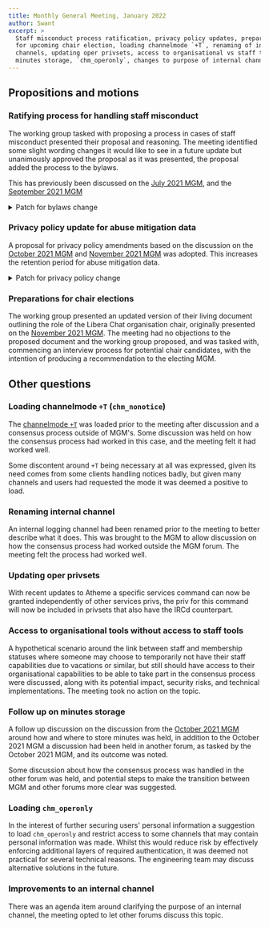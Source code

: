 ```yaml
---
title: Monthly General Meeting, January 2022
author: Swant
excerpt: >
  Staff misconduct process ratification, privacy policy updates, preparations
  for upcoming chair election, loading channelmode `+T`, renaming of internal
  channels, updating oper privsets, access to organisational vs staff tools,
  minutes storage, `chm_operonly`, changes to purpose of internal channel.
---
```


<!-- markdownlint-disable MD033 -->

## Propositions and motions

### Ratifying process for handling staff misconduct

The working group tasked with proposing a process in cases of staff misconduct
presented their proposal and reasoning. The meeting identified some slight
wording changes it would like to see in a future update but unanimously
approved the proposal as it was presented, the proposal added the process
to the bylaws.

This has previously been discussed on the [July 2021 MGM][2021-07-sm], and the
[September 2021 MGM][2021-09-sm]

[2021-07-sm]: /minutes/2021-07-27-mgm-minutes#defining-processes-in-case-of-staff-misconduct
[2021-09-sm]: /minutes/2021-09-24-mgm-minutes#update-from-the-working-group-on-processes-for-dealing-with-staff-misconduct

<details>
<summary>Patch for bylaws change</summary>
<div markdown="1">

```patch
 bylaws.md | 89 +++++++++++++++++++++++++++++++++++++++++++++++++++++++
 1 file changed, 89 insertions(+)

diff --git a/bylaws.md b/bylaws.md
index 0000000..0000000 100644
--- a/bylaws.md
+++ b/bylaws.md
@@ -247,6 +247,95 @@ v 2021-09-27, organisation number 802535-6448

 4. The auditors cannot be members of the board.

+## Complaints
+
+1. The membership shall appoint a Complaints Rota to handle complaints about the
+   organisation's staff. Members on the Complaints Rota must be members of the
+   organisation.
+
+2. If, at the time of a Monthly General Meeting, there are fewer than four
+   members on the Complaints Rota, the meeting should attempt to appoint more
+   members until there are at least four such members.
+
+3. On receiving a complaint, the Complaints Rota shall select two of its
+   members, at random, to hear the complaint. Members with known conflicts of
+   interest shall be excluded from selection. These members shall be known, in
+   the context of the particular complaint, as the "Complaint Processors"
+
+4. The Complaint Processors must agree on the action to be taken, if any.
+
+5. The Complaint Processors must respect the privacy of complainants and all
+   other parties. The Complaint Processors may recruit other members of the
+   organisation to assist with their investigation. Other members, including the
+   Board and Complaints Rota members who are not actively working on the
+   complaint, should not have automatic access to it.
+
+6. If any party to a complaint disagrees with the result, they can appeal it.
+   Libera Chat members require no permission to appeal, while non-members must
+   seek the permission of the Board. If the Board denies such permission, it
+   must give a reason.
+
+   There are two appeals to be used in order:
+
+   * Appeal to another two random Complaints Rota members, and
+   * Appeal to the entire membership.
+
+   Any party wishing to appeal must immediately inform the Board. If a party has
+   not informed the Board of their intention to appeal after 30 calendar days
+   from the date of the result, their right to appeal lapses.
+
+7. In the event that a complaint is appealed to the entire membership of the
+   organisation, the Board is responsible for scheduling a meeting of the
+   membership to hear the appeal.
+
+8. A complaint that is appealed to the entire membership of the organisation may
+   contain sensitive information that should not be shared widely. The Complaint
+   Processors should prepare a case for the membership, excluding such details.
+   The Auditors of the organisation may be called upon to attest that the
+   Complaint Processors' case is a faithful account of the complaint.
+
+9. Parties to complaints who are Libera Chat members have the right to speak at
+   their own final appeal, and to hear all sides' arguments. They should not be
+   present when the resulting actions are discussed. The Board should dismiss
+   any such party if they reveal, or threaten to reveal, private information
+   about the complaint, or the other parties to it.
+
+10. An appeal to the entire membership is decided by a vote between two options:
+    to carry or vacate the outcome of the complaint. This may optionally be
+    preceded by any number of votes to amend or not amend the decision. Each
+    vote is a simple majority vote between exactly two choices. If a vote to
+    amend has no majority, the decision is not amended. If a vote on the outcome
+    has no majority, the complaint is carried.
+
+11. If the outcome of any stage of a complaint is to relieve a Libera Chat staff
+    member of some or all of their duties, those duties can be temporarily
+    suspended pending the conclusion of the appeal process. If a staff member
+    whose duties are temporarily suspended is a member of Libera Chat, their
+    membership is unaffected by this status.
+
+12. At most two members can be temporarily suspended at any time.
+
+13. Time constraints are imposed on the complaints process as follows:
+
+    * Complaints must be acknowledged within 7 calendar days of receipt by the
+      Complaints Rota.
+    * An initial result must be returned by the Complaint Processors within 30
+      calendar days of receipt of the complaint by the Complaints Rota.
+    * A party wishing to appeal has 7 calendar days to prepare their appeal,
+      starting from the date they notified the Board of their intention to
+      appeal.
+    * The result of the first appeal must be returned by the Complaint
+      Processors not before all parties have exercised or waived their right to
+      appeal, and within 14 days of the end of the first 30-day appeal period.
+    * The Board must schedule the hearing for the second appeal not before all
+      parties have exercised or waived their right to appeal, and within 21 days
+      of the end of the second 30-day appeal period.
+
+14. If, at the time of any Monthly General Meeting, a member is temporarily
+    suspended, and will have been temporarily suspended for more than 59
+    calendar days by the end of the current calendar month, the Monthly General
+    Meeting must decide whether or not to continue their temporary suspension.
+
 ## Specialised Committees

 1. There are three specialised committees: Operations, Engineering, and
```

</div>
</details>

### Privacy policy update for abuse mitigation data

A proposal for privacy policy amendments based on the discussion on the
[October 2021 MGM][2021-10-priv] and [November 2021 MGM][2021-11-priv] was
adopted. This increases the retention period for abuse mitigation data.

[2021-10-priv]: /minutes/2021-10-29-public#data-retention
[2021-11-priv]: /minutes/2021-11-26-public#update-on-data-retention

<details>
<summary>Patch for privacy policy change</summary>
<div markdown="1">

```patch
 privacy.md | 10 ++++++++++
 1 file changed, 10 insertions(+)

diff --git a/privacy.md b/privacy.md
index 0000000..0000000 100644
--- a/privacy.md
+++ b/privacy.md
@@ -78,6 +78,16 @@ Libera Chat normally stores your data collected on the IRC network for the
 purpose of debugging and restoration for no more than 60 days after you last
 connect to the network, or delete your account. Whichever comes last.

+Data collected for the purposes of recording and mitigating abuse may be kept
+for up to 365 days after the abuse occurred, or the mitigation ended, whichever
+comes last. The following information is covered by this policy:
+
+- network bans (target, setter, reason, duration, timestamp, known aliases)
+- connections affected by network bans (nickname, username, hostname,
+  IP address, timestamp of effect)
+- account registrations for the purposes of network policy violation (email
+  address, nickname, username, hostname, IP address, timestamp, known aliases)
+
 Data collected by email or our support system in relation to project
 registration, sponsorship and channel namespace management will be stored at
 least until the project is deregistered or the sponsorship is terminated, this
```

</div>
</details>

### Preparations for chair elections

The working group presented an updated version of their living document
outlining the role of the Libera Chat organisation chair, originally presented
on the [November 2021 MGM][2021-11-chair]. The meeting had no objections
to the proposed document and the working group proposed, and was tasked with,
commencing an interview process for potential chair candidates, with
the intention of producing a recommendation to the electing MGM.

[2021-11-chair]: /minutes/2021-11-26-public#update-on-chair-elections

## Other questions

### Loading channelmode `+T` (`chm_nonotice`)

The [channelmode `+T`][chm] was loaded prior to the meeting after discussion
and a consensus process outside of MGM's. Some discussion was held on
how the consensus process had worked in this case, and the meeting felt it had
worked well.

Some discontent around `+T` being necessary at all was expressed, given its
need comes from some clients handling notices badly, but given many channels
and users had requested the mode it was deemed a positive to load.

[chm]: /guides/channelmodes

### Renaming internal channel

An internal logging channel had been renamed prior to the meeting to better
describe what it does. This was brought to the MGM to allow discussion on how
the consensus process had worked outside the MGM forum. The meeting felt the
process had worked well.

### Updating oper privsets

With recent updates to Atheme a specific services command can now be granted
independently of other services privs, the priv for this command will now be
included in privsets that also have the IRCd counterpart.

### Access to organisational tools without access to staff tools

A hypothetical scenario around the link between staff and membership statuses
where someone may choose to temporarily not have their staff capabilities due
to vacations or similar, but still should have access to their organisational
capabilities to be able to take part in the consensus process were discussed,
along with its potential impact, security risks, and technical
implementations. The meeting took no action on the topic.

### Follow up on minutes storage

A follow up discussion on the discussion from the
[October 2021 MGM][2021-10-minutes] around how and where to store minutes
was held, in addition to the October 2021 MGM a discussion had been held in
another forum, as tasked by the October 2021 MGM, and its outcome was noted.

Some discussion about how the consensus process was handled in the other forum
was held, and potential steps to make the transition between MGM and
other forums more clear was suggested.

[2021-10-minutes]: /minutes/2021-10-29-public#minutes-storage

### Loading `chm_operonly`

In the interest of further securing users' personal information a suggestion
to load `chm_operonly` and restrict access to some channels that may contain
personal information was made. Whilst this would reduce risk by effectively
enforcing additional layers of required authentication, it was deemed
not practical for several technical reasons. The engineering team may
discuss alternative solutions in the future.

### Improvements to an internal channel

There was an agenda item around clarifying the purpose of an internal channel,
the meeting opted to let other forums discuss this topic.
